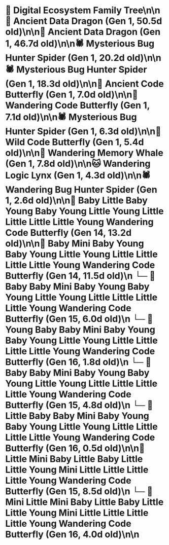 # 🌳 Digital Ecosystem Family Tree\n\n🐉 Ancient Data Dragon (Gen 1, 50.5d old)\n\n🐉 Ancient Data Dragon (Gen 1, 46.7d old)\n\n🕷️ Mysterious Bug Hunter Spider (Gen 1, 20.2d old)\n\n🕷️ Mysterious Bug Hunter Spider (Gen 1, 18.3d old)\n\n🦋 Ancient Code Butterfly (Gen 1, 7.0d old)\n\n🦋 Wandering Code Butterfly (Gen 1, 7.1d old)\n\n🕷️ Mysterious Bug Hunter Spider (Gen 1, 6.3d old)\n\n🦋 Wild Code Butterfly (Gen 1, 5.4d old)\n\n🐋 Wandering Memory Whale (Gen 1, 7.8d old)\n\n🐱 Wandering Logic Lynx (Gen 1, 4.3d old)\n\n🕷️ Wandering Bug Hunter Spider (Gen 1, 2.6d old)\n\n🦋 Baby Little Baby Young Baby Young Little Young Little Little Little Little Young Wandering Code Butterfly (Gen 14, 13.2d old)\n\n🦋 Baby Mini Baby Young Baby Young Little Young Little Little Little Little Young Wandering Code Butterfly (Gen 14, 11.5d old)\n  └─ 🦋 Baby Baby Mini Baby Young Baby Young Little Young Little Little Little Little Young Wandering Code Butterfly (Gen 15, 6.0d old)\n    └─ 🦋 Young Baby Baby Mini Baby Young Baby Young Little Young Little Little Little Little Young Wandering Code Butterfly (Gen 16, 1.8d old)\n  └─ 🦋 Baby Baby Mini Baby Young Baby Young Little Young Little Little Little Little Young Wandering Code Butterfly (Gen 15, 4.8d old)\n    └─ 🦋 Little Baby Baby Mini Baby Young Baby Young Little Young Little Little Little Little Young Wandering Code Butterfly (Gen 16, 0.5d old)\n\n🦋 Little Mini Baby Little Baby Little Little Young Mini Little Little Little Little Young Wandering Code Butterfly (Gen 15, 8.5d old)\n  └─ 🦋 Mini Little Mini Baby Little Baby Little Little Young Mini Little Little Little Little Young Wandering Code Butterfly (Gen 16, 4.0d old)\n\n